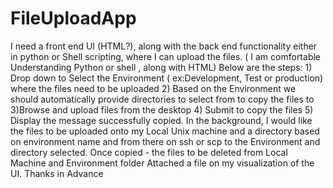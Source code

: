 # FileUploadApp
I need a front end UI (HTML?), along with the back end functionality either in python or Shell scripting, where I can upload the files. ( I am comfortable Understanding Python or shell , along with HTML)  Below are the steps: 1) Drop down to Select the Environment ( ex:Development, Test or production) where the files need to be uploaded 2) Based on the Environment we should automatically provide directories to select from to copy the files to 3)Browse and upload files from the desktop 4) Submit to copy the files 5) Display the message successfully copied.  In the background, I would like the files to be uploaded onto my Local Unix machine and a directory based on environment name and from there on ssh or scp to the Environment and directory selected.  Once copied - the files to be deleted from Local Machine and Environment folder  Attached a file on my visualization of the UI.   Thanks in Advance